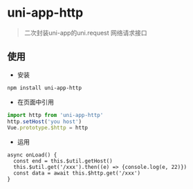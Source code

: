 # uni-app-http

> 二次封装uni-app的uni.request 网络请求接口

## 使用

* 安装
``` bash
npm install uni-app-http
```

* 在页面中引用
```app.js or main.js
import http from 'uni-app-http'
http.setHost('you host')
Vue.prototype.$http = http
```

* 运用
```vue
async onLoad() {
  const end = this.$util.getHost()
  this.$util.get('/xxx').then((e) => {console.log(e, 22)})
  const data = await this.$http.get('/xxx')
} 
```
